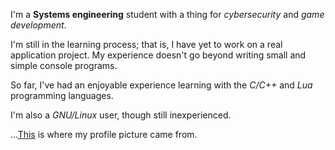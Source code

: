 I'm a <b>Systems engineering</b> student with a thing for <i>cybersecurity</i>
and <i>game development</i>.

I'm still in the learning process; that is,
I have yet to work on a real application project.
My experience doesn't go beyond writing small and
simple console programs.

So far, I've had an enjoyable experience learning with
the <i>C/C++</i> and <i>Lua</i> programming languages.

I'm also a <i>GNU/Linux</i> user, though still inexperienced.

...<a href="https://www.pixiv.net/en/artworks/110347035">This</a> is where my profile picture came from.

<!---
neolion07/neolion07 is a ✨ special ✨ repository because its `README.md` (this file) appears on your GitHub profile.
You can click the Preview link to take a look at your changes.
--->
